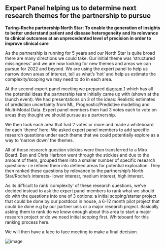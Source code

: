 ## Expert Panel helping us to determine next research themes for the partnership to pursue

**Turing-Roche partnership North Star: To enable the generation of insights to better understand patient and disease heterogeneity and its relevance to clinical outcomes at an unprecedented level of precision in order to improve clinical care**

As the partnership is running for 5 years and our North Star is quite broad there are many directions we could take. Our initial theme was ‘structured missingness’ and we are now looking for new themes and areas we can pursue for 2022 and beyond. We are using the expert panel to help us narrow down areas of interest, tell us what’s ‘hot’ and help us estimate the complexity/scoping we may need to do in each area.

At the second expert panel meeting we prepared [diagram 1](https://github.com/alan-turing-institute/turing-roche-partnership/blob/main/research/expert-panel/Potential%20Project%20ideas%20for%20the%20Turing-Roche%20partnership%20(1).pdf) which has all the potential ideas the partnership team initially came up with (shown at the launch event). We had presentations on 3 of the ideas: Realistic estimates of prediction uncertainty from ML, Prognostic/Predictive modelling and Multi-Modal Data. Expert panel members then had 3 votes each to vote on areas they thought we should pursue as a partnership.

We then took each area that had 2 votes or more and made a whiteboard for each ‘theme’ here. We asked expert panel members to add specific research questions under each theme that we could potentially explore as a way to ‘narrow down’ the themes.

All of those research question stickies were then transferred to a Miro Board. Ben and Chris Harbron went through the stickies and due to the amount of them, grouped them into a smaller number of specific research questions- i.e refined them into defined areas for potential exploration. They then ranked these questions by relevance to the partnership’s North Star/Roche’s interests- lower interest, medium interest, high interest.

As its difficult to rank ‘complexity’ of these research questions, we’ve decided instead to ask the expert panel members to rank what we should do with the questions into one of 3 options: a initial scoping/starter project that could be done by our postdocs in house, a 6-12 month pilot project that could be done e.g by our partner unis or a major research project. Basically asking them to rank do we know enough about this area to start a major research project or do we need initial scoping first. Whiteboard for this ranking process here.

We will then have a face to face meeting to make a final decision. 

![image](https://github.com/alan-turing-institute/turing-roche-partnership/assets/93144591/7980b65d-c710-4ce8-bdf4-dd79d4259a91)
